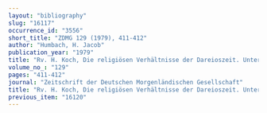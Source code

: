 ```yaml
---
layout: "bibliography"
slug: "16117"
occurrence_id: "3556"
short_title: "ZDMG 129 (1979), 411-412"
author: "Humbach, H. Jacob"
publication_year: "1979"
title: "Rv. H. Koch, Die religiösen Verhältnisse der Dareioszeit. Untersuchungen an Hand der elamischen Persepolistäfelchen"
volume_no_: "129"
pages: "411-412"
journal: "Zeitschrift der Deutschen Morgenländischen Gesellschaft"
title: "Rv. H. Koch, Die religiösen Verhältnisse der Dareioszeit. Untersuchungen an Hand der elamischen Persepolistäfelchen"
previous_item: "16120"
---
```

